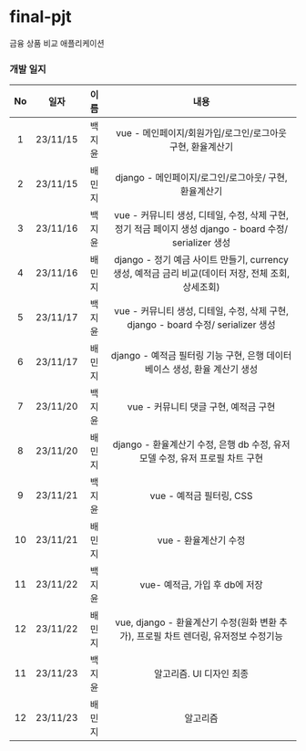 # final-pjt
금융 상품 비교 애플리케이션

### 개발 일지

|No|일자|이름|내용|
|:---:|:---:|:---:|:---:|
|1|23/11/15|백지윤|vue - 메인페이지/회원가입/로그인/로그아웃 구현, 환율계산기 |
|2|23/11/15|배민지|django - 메인페이지/로그인/로그아웃/ 구현, 환율계산기|
|3|23/11/16|백지윤|vue - 커뮤니티 생성, 디테일, 수정, 삭제 구현, 정기 적금 페이지 생성 django - board 수정/ serializer 생성|
|4|23/11/16|배민지|django - 정기 예금 사이트 만들기, currency 생성, 예적금 금리 비교(데이터 저장, 전체 조회, 상세조회)|
|5|23/11/17|백지윤|vue - 커뮤니티 생성, 디테일, 수정, 삭제 구현, django - board 수정/ serializer 생성|
|6|23/11/17|배민지|django -  예적금 필터링 기능 구현, 은행 데이터베이스 생성, 환율 계산기 생성|
|7|23/11/20|백지윤|vue - 커뮤니티 댓글 구현, 예적금 구현|
|8|23/11/20|배민지|django -  환율계산기 수정, 은행 db 수정, 유저 모델 수정, 유저 프로필 차트 구현|
|9|23/11/21|백지윤|vue - 예적금 필터링, CSS |
|10|23/11/21|배민지|vue -  환율계산기 수정|
|11|23/11/22|백지윤|vue- 예적금, 가입 후 db에 저장|
|12|23/11/22|배민지|vue, django -  환율계산기 수정(원화 변환 추가), 프로필 차트 렌더링, 유저정보 수정기능|
|11|23/11/23|백지윤|알고리즘. UI 디자인 최종|
|12|23/11/23|배민지|알고리즘|
